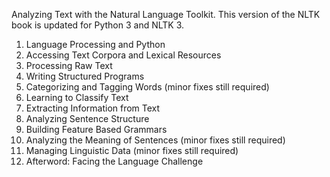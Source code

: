 Analyzing Text with the Natural Language Toolkit. This version of the NLTK book is updated for Python 3 and NLTK 3.

1. Language Processing and Python
2. Accessing Text Corpora and Lexical Resources
3. Processing Raw Text
4. Writing Structured Programs
5. Categorizing and Tagging Words (minor fixes still required)
6. Learning to Classify Text
7. Extracting Information from Text
8. Analyzing Sentence Structure
9. Building Feature Based Grammars
10. Analyzing the Meaning of Sentences (minor fixes still required)
11. Managing Linguistic Data (minor fixes still required)
12. Afterword: Facing the Language Challenge
